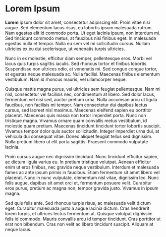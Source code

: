 # Lorem Ipsum

**Lorem** ipsum dolor sit amet, consectetur adipiscing elit. Proin vitae nisi augue. Sed elementum lacus risus, eu lobortis ipsum malesuada rutrum. Nam egestas elit id commodo porta. Ut eget lacinia ipsum, non interdum mi. Sed tincidunt commodo metus, at faucibus nisi finibus eget. In malesuada egestas nulla et tempor. Nulla eu sem vel mi sollicitudin cursus. Nullam ultricies ex eu dui scelerisque, ut venenatis turpis ultricies.

Nunc in ex molestie, efficitur diam semper, pellentesque eros. Morbi vel lacus quis turpis sagittis iaculis. Sed rhoncus tortor et finibus lobortis. Suspendisse non ultrices odio, at venenatis mi. Sed congue congue tortor, et egestas neque malesuada ac. Nulla facilisi. Maecenas finibus elementum vestibulum. Nam id rhoncus mauris, vel ullamcorper neque.

Quisque mattis magna purus, vel ultricies sem feugiat pellentesque. Nam mi nisl, consectetur vel facilisis nec, condimentum at libero. Sed dolor lacus, fermentum vel nisi sed, auctor pretium urna. Nulla accumsan arcu ut ligula faucibus, non facilisis mi tempor. Nam consectetur dui dapibus lectus cursus, sed laoreet nisl maximus. Maecenas eleifend sapien eu porttitor placerat. Maecenas quis massa non tortor imperdiet porta. Nunc non tristique magna. Vivamus ornare quam convallis metus vestibulum, id molestie quam pretium. Maecenas tincidunt tincidunt tortor lobortis suscipit. Vivamus tempor dolor quis auctor sollicitudin. Integer imperdiet urna dui, at vehicula dui consequat vitae. Donec aliquet feugiat tellus sed dignissim. Nulla pretium libero ut elit porta sagittis. Praesent commodo vulputate lacinia.

Proin cursus augue nec dignissim tincidunt. Nunc tincidunt efficitur sapien, ac dictum ligula varius eu. In pretium tristique volutpat. Aenean efficitur enim ut eros finibus, nec gravida neque vestibulum. Interdum et malesuada fames ac ante ipsum primis in faucibus. Etiam fermentum sit amet libero vel placerat. Nunc in nunc vulputate, elementum nisl vitae, dignissim leo. Nunc felis augue, dapibus sit amet orci et, fermentum posuere velit. Curabitur eros purus, pretium ac magna non, tempor gravida justo. Vivamus in ipsum magna.

Sed quis felis ante. Sed rhoncus turpis risus, ac malesuada velit dictum eget. Curabitur malesuada justo a augue lacinia dictum. Cras hendrerit lorem turpis, et ultrices lectus fermentum at. Quisque volutpat dignissim felis id commodo. Mauris convallis arcu id tempor tincidunt. Cras porttitor ut erat non bibendum. Cras non velit ac libero tincidunt suscipit. Aliquam at neque lacus.